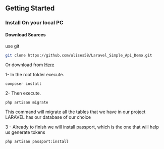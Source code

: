 ## Getting Started

### Install On your local PC

#### Download Sources

use git

```bash
git clone https://github.com/ulises58/Laravel_Simple_Api_Demo.git
```

Or download from [Here](https://github.com/ulises58/Laravel_Simple_Api_Demo/archive/master.zip)

1- In the root folder execute.
```
composer install
```
2-  Then execute.
```
php artisan migrate
```
This command will migrate all the tables that we have in our project LARAVEL has our database of our choice

3 - Already to finish we will install passport, which is the one that will help us generate tokens
```
php artisan passport:install
```
